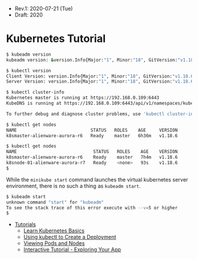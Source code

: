 * Rev.1: 2020-07-21 (Tue)
* Draft: 2020

# Kubernetes Tutorial


```bash
$ kubeadm version
kubeadm version: &version.Info{Major:"1", Minor:"18", GitVersion:"v1.18.6", GitCommit:"dff82dc0de47299ab66c83c626e08b245ab19037", GitTreeState:"clean", BuildDate:"2020-07-15T16:56:34Z", GoVersion:"go1.13.9", Compiler:"gc", Platform:"linux/amd64"}

$ kubectl version
Client Version: version.Info{Major:"1", Minor:"18", GitVersion:"v1.18.6", GitCommit:"dff82dc0de47299ab66c83c626e08b245ab19037", GitTreeState:"clean", BuildDate:"2020-07-15T16:58:53Z", GoVersion:"go1.13.9", Compiler:"gc", Platform:"linux/amd64"}
Server Version: version.Info{Major:"1", Minor:"18", GitVersion:"v1.18.6", GitCommit:"dff82dc0de47299ab66c83c626e08b245ab19037", GitTreeState:"clean", BuildDate:"2020-07-15T16:51:04Z", GoVersion:"go1.13.9", Compiler:"gc", Platform:"linux/amd64"}

$ kubectl cluster-info
Kubernetes master is running at https://192.168.0.109:6443
KubeDNS is running at https://192.168.0.109:6443/api/v1/namespaces/kube-system/services/kube-dns:dns/proxy

To further debug and diagnose cluster problems, use 'kubectl cluster-info dump'.

$ kubectl get nodes
NAME                            STATUS   ROLES    AGE     VERSION
k8smaster-alienware-aurora-r6   Ready    master   6h36m   v1.18.6

$ kubectl get nodes
NAME                             STATUS   ROLES    AGE    VERSION
k8smaster-alienware-aurora-r6    Ready    master   7h4m   v1.18.6
k8snode-01-alienware-aurora-r7   Ready    <none>   93s    v1.18.6
$
```

While the `minikube start` command launches the virtual kubernetes server environment, there is no such a thing as `kubeadm start`.
```bash
$ kubeadm start
unknown command "start" for "kubeadm"
To see the stack trace of this error execute with --v=5 or higher
$
```

* [Tutorials](https://kubernetes.io/docs/tutorials/)
  * [Learn Kubernetes Basics](https://kubernetes.io/docs/tutorials/kubernetes-basics/)
  * [Using kubectl to Create a Deployment](https://kubernetes.io/docs/tutorials/kubernetes-basics/deploy-app/deploy-intro/)
  * [Viewing Pods and Nodes](https://kubernetes.io/docs/tutorials/kubernetes-basics/explore/explore-intro/)
  * [Interactive Tutorial - Exploring Your App](https://kubernetes.io/docs/tutorials/kubernetes-basics/explore/explore-interactive/)
  
  
